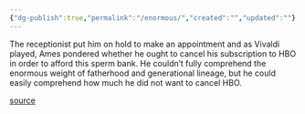 ```yaml
---
{"dg-publish":true,"permalink":"/enormous/","created":"","updated":""}
---
```


The receptionist put him on hold to make an appointment and as Vivaldi played, Ames pondered whether he ought to cancel his subscription to HBO in order to afford this sperm bank. He couldn’t fully comprehend the enormous weight of fatherhood and generational lineage, but he could easily comprehend how much he did not want to cancel HBO.

[source](https://www.goodreads.com/book/show/48890225-detransition-baby)
